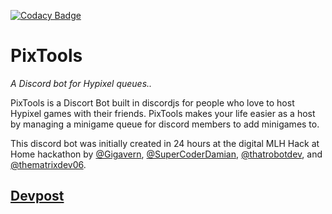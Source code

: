[![Codacy Badge](https://api.codacy.com/project/badge/Grade/8755fad425e049b9b55ea0e40d9a3c60)](https://app.codacy.com/gh/P2PHackClub/PixTools?utm_source=github.com&utm_medium=referral&utm_content=P2PHackClub/PixTools&utm_campaign=Badge_Grade_Dashboard)

# PixTools
*A Discord bot for Hypixel queues..*

PixTools is a Discort Bot built in discordjs for people who love to host Hypixel games with their friends. PixTools makes your life easier as a host by managing a minigame queue for discord members to add minigames to.

This discord bot was initially created in 24 hours at the digital MLH Hack at Home hackathon by [@Gigavern](https://github.com/Gigavern), [@SuperCoderDamian](https://github.com/SuperCoderDamian), [@thatrobotdev](https://github.com/thatrobotdev), and [@thematrixdev06](https://github.com/thematrixdev06). 

## [Devpost](https://devpost.com/software/pixtools-a-discord-bot-for-hypixel-queues)
